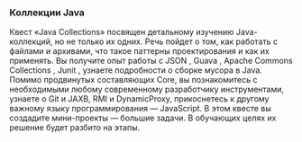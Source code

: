 ### Коллекции Java

Квест «Java Collections» посвящен детальному изучению Java-коллекций, но не только их одних. Речь пойдет о том, как работать с файлами и архивами, что такое паттерны проектирования и как их применять. Вы получите опыт работы с JSON , Guava , Apache Commons Collections , Junit , узнаете подробности о сборке мусора в Java. Помимо продвинутых составляющих Core, вы познакомитесь с необходимыми любому современному разработчику инструментами, узнаете о Git и JAXB, RMI и DynamicProxy, прикоснетесь к другому важному языку программирования — JavaScript. В этом квесте вы создадите мини-проекты — большие задачи. В обучающих целях их решение будет разбито на этапы.